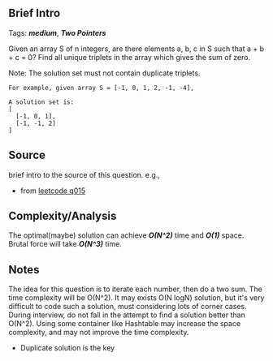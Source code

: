 [comment]: <> (This is a comment, it will not be included. For every question commit to the repository, you should put this readme file in the question/problem folder as a readme file, rename it to README.md)

## Brief Intro
Tags: ___medium___, ___Two Pointers___

Given an array S of n integers, are there elements a, b, c in S such that a + b + c = 0? Find all unique triplets in the array which gives the sum of zero.

Note: The solution set must not contain duplicate triplets.

```
For example, given array S = [-1, 0, 1, 2, -1, -4],

A solution set is:
[
  [-1, 0, 1],
  [-1, -1, 2]
]
```
## Source
brief intro to the source of this question. e.g.,
* from [leetcode q015](https://leetcode.com/problems/3sum "Three Sum")

## Complexity/Analysis
The optimal(maybe) solution can achieve ___O(N^2)___ time and ___O(1)___ space. Brutal force will take ___O(N^3)___ time.

## Notes
The idea for this question is to iterate each number, then do a two sum. The time complexity will be O(N^2). It may exists O(N logN) solution, but it's very difficult to code such a solution, must considering lots of corner cases. During interview, do not fall in the attempt to find a solution better than O(N^2). Using some container like Hashtable may increase the space complexity, and may not improve the time complexity.
* Duplicate solution is the key
